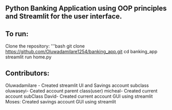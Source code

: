 ## Python Banking Application using OOP principles and Streamlit for the user interface.
## To run:
Clone the repository:
'''bash
git clone https://github.com/Oluwadamilare1254/banking_app.git
cd banking_app
streamlit run home.py

## Contributors:
Oluwadamilare - Created streamlit UI and Savings account subclass
oluwaseyi- Ceated account parent class(user)
micheal- Created current account subClass
David- Created current account GUI using streamlit
Moses: Created savings account GUI using streamlit
